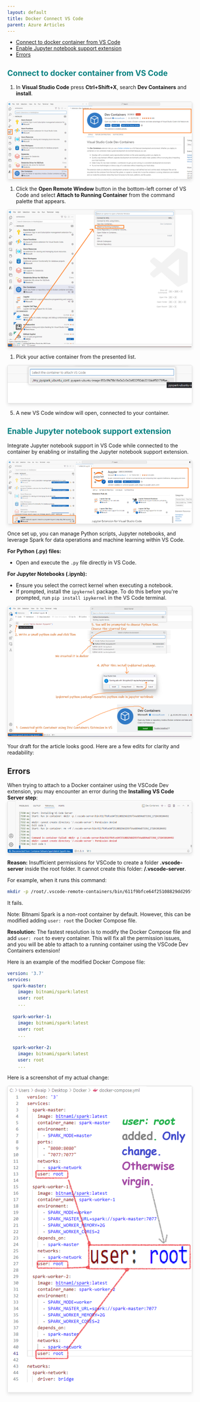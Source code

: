 ```yaml
---
layout: default
title: Docker Connect VS Code
parent: Azure Articles
---
```


- [Connect to docker container from VS Code](#connect-to-docker-container-from-vs-code)
- [Enable Jupyter notebook support extension](#enable-jupyter-notebook-support-extension)
- [Errors](#errors)


## <span style="color: teal;">Connect to docker container from VS Code</span>

1. In **Visual Studio Code** press **Ctrl+Shift+X**, search  **Dev Containers** and **install**.
<img src="images/image5.png" alt="Description of the image" style="max-width: 100%; height: auto; border: 1px solid #ddd; border-radius: 4px; box-shadow: 0 4px 8px rgba(0, 0, 0, 0.1);">

1. Click the **Open Remote Window** button in the bottom-left corner of VS Code and select **Attach to Running Container** from the command palette that appears.
<img src="images/image3.png" alt="Description of the image" style="max-width: 100%; height: auto; border: 1px solid #ddd; border-radius: 4px; box-shadow: 0 4px 8px rgba(0, 0, 0, 0.1);">


1. Pick your active container from the presented list.
<img src="images/image2.png" alt="Description of the image" style="max-width: 100%; height: auto; border: 1px solid #ddd; border-radius: 4px; box-shadow: 0 4px 8px rgba(0, 0, 0, 0.1);">

5. A new VS Code window will open, connected to your container.

## <span style="color: teal;">Enable Jupyter notebook support extension</span>

Integrate Jupyter notebook support in VS Code while connected to the container by enabling or installing the Jupyter notebook support extension.

<img src="images/image4.png" alt="Description of the image" style="max-width: 100%; height: auto; border: 1px solid #ddd; border-radius: 4px; box-shadow: 0 4px 8px rgba(0, 0, 0, 0.1);">

Once set up, you can manage Python scripts, Jupyter notebooks, and leverage Spark for data operations and machine learning within VS Code.

**For Python (.py) files:**
- Open and execute the `.py` file directly in VS Code.

**For Jupyter Notebooks (.ipynb):**
- Ensure you select the correct kernel when executing a notebook.
- If prompted, install the `ipykernel` package. To do this before you're prompted, run `pip install ipykernel` in the VS Code terminal.

<img src="images/image10.png" alt="Description of the image" style="max-width: 100%; height: auto; border: 1px solid #ddd; border-radius: 4px; box-shadow: 0 4px 8px rgba(0, 0, 0, 0.1);">

Your draft for the article looks good. Here are a few edits for clarity and readability:

## Errors

When trying to attach to a Docker container using the VSCode Dev extension, you may encounter an error during the **Installing VS Code Server step**:
<img src="images/custom-image-2024-06-15-13-45-34.png" alt="Description of the image" style="max-width: 100%; height: auto; border: 1px solid #ddd; border-radius: 4px; box-shadow: 0 4px 8px rgba(0, 0, 0, 0.1);">

**Reason:** Insufficient permissions for VSCode to create a folder **.vscode-server** inside the root folder. It cannot create this folder: **/.vscode-server**.

For example, when it runs this command:

```sh
mkdir -p /root/.vscode-remote-containers/bin/611f9bfce64f25108829dd295f54a6894e87339d_1718430101675
```

It fails.

Note: Bitnami Spark is a non-root container by default. However, this can be modified adding `user: root` the Docker Compose file.

**Resolution:** The fastest resolution is to modify the Docker Compose file and add `user: root` to every container. This will fix all the permission issues, and you will be able to attach to a running container using the VSCode Dev Containers extension!

Here is an example of the modified Docker Compose file:

```yaml
version: '3.7'
services:
  spark-master:
    image: bitnami/spark:latest
    user: root
    ...

  spark-worker-1:
    image: bitnami/spark:latest
    user: root
    ...

  spark-worker-2:
    image: bitnami/spark:latest
    user: root
    ...
```

Here is a screenshot of my actual change:

<img src="images/custom-image-2024-06-15-14-38-58.png" alt="Description of the image" style="max-width: 100%; height: auto; border: 1px solid #ddd; border-radius: 4px; box-shadow: 0 4px 8px rgba(0, 0, 0, 0.1);">


